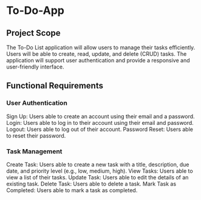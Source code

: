 # To-Do-App

## Project Scope 
The To-Do List application will allow users to manage their tasks efficiently. Users will be able to create, 
read, update, and delete (CRUD) tasks. The application will support user authentication and provide a 
responsive and user-friendly interface.

## Functional Requirements 

### User Authentication 
Sign Up: Users able to create an account using their email and a password. 
Login: Users able to log in to their account using their email and password. 
Logout: Users  able to log out of their account. 
Password Reset: Users  able to reset their password. 

### Task Management 
Create Task: Users able to create a new task with a title, description, due date, and 
priority level (e.g., low, medium, high). 
View Tasks: Users able to view a list of their tasks. 
Update Task: Users able to edit the details of an existing task. 
Delete Task: Users able to delete a task. 
Mark Task as Completed: Users able to mark a task as completed.
